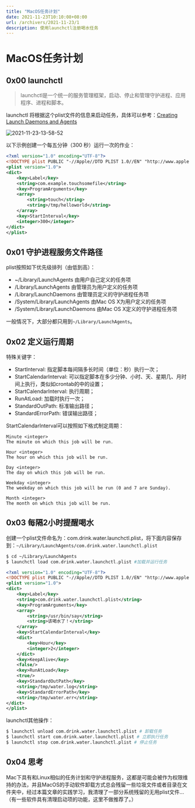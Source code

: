 ```yaml
---
title: "MacOS任务计划"
date: 2021-11-23T10:10:08+08:00
url: /archivers/2021-11-23/1
description: 使用launchctl注册喝水任务
---
```


# MacOS任务计划

## 0x00 launchctl

> launchctl是一个统一的服务管理框架，启动、停止和管理守护进程、应用程序、进程和脚本。

launchctl 将根据这个plist文件的信息来启动任务，具体可以参考：[Creating Launch Daemons and Agents](https://developer.apple.com/library/archive/documentation/MacOSX/Conceptual/BPSystemStartup/Chapters/CreatingLaunchdJobs.html)

![2021-11-23-13-58-52](https://rvn0xsy.oss-cn-shanghai.aliyuncs.com/8a764ab750d11bcd3dfbed0f17081f5d.png)

以下示例创建一个每五分钟（300 秒）运行一次的作业：


```xml
<?xml version="1.0" encoding="UTF-8"?>
<!DOCTYPE plist PUBLIC "-//Apple//DTD PLIST 1.0//EN" "http://www.apple.com/DTDs/PropertyList-1.0.dtd">
<plist version="1.0">
<dict>
    <key>Label</key>
    <string>com.example.touchsomefile</string>
    <key>ProgramArguments</key>
    <array>
        <string>touch</string>
        <string>/tmp/helloworld</string>
    </array>
    <key>StartInterval</key>
    <integer>300</integer>
</dict>
</plist>
```

## 0x01 守护进程服务文件路径

plist按照如下优先级排列（由低到高）：

* ~/Library/LaunchAgents 由用户自己定义的任务项
* /Library/LaunchAgents 由管理员为用户定义的任务项
* /Library/LaunchDaemons 由管理员定义的守护进程任务项
* /System/Library/LaunchAgents 由Mac OS X为用户定义的任务项
* /System/Library/LaunchDaemons 由Mac OS X定义的守护进程任务项

一般情况下，大部分都只用到`~/Library/LaunchAgents`。

## 0x02 定义运行周期

特殊关键字：
* StartInterval: 指定脚本每间隔多长时间（单位：秒）执行一次；
* StartCalendarInterval: 可以指定脚本在多少分钟、小时、天、星期几、月时间上执行，类似如crontab的中的设置；
* StartCalendarInterval: 执行周期；
* RunAtLoad: 加载时执行一次；
* StandardOutPath: 标准输出路径；
* StandardErrorPath: 错误输出路径；

StartCalendarInterval可以按照如下格式制定周期：

```
Minute <integer>
The minute on which this job will be run.

Hour <integer>
The hour on which this job will be run.

Day <integer>
The day on which this job will be run.

Weekday <integer>
The weekday on which this job will be run (0 and 7 are Sunday).

Month <integer>
The month on which this job will be run.
```

## 0x03 每隔2小时提醒喝水

创建一个plist文件命名为：com.drink.water.launchctl.plist，将下面内容保存到：`~/Library/LaunchAgents/com.drink.water.launchctl.plist`

```bash
$ cd ~/Library/LaunchAgents
$ launchctl load com.drink.water.launchctl.plist #加载并运行任务
```

```xml
<?xml version="1.0" encoding="UTF-8"?>
<!DOCTYPE plist PUBLIC "-//Apple//DTD PLIST 1.0//EN" "http://www.apple.com/DTDs/PropertyList-1.0.dtd">
<plist version="1.0">
<dict>
    <key>Label</key>
    <string>com.drink.water.launchctl.plist</string>
    <key>ProgramArguments</key>
    <array>
        <string>/usr/bin/say</string>
        <string>该喝水了！</string>
    </array>
    <key>StartCalendarInterval</key>
    <dict>
        <key>Hour</key>
        <integer>2</integer>
    </dict>
    <key>KeepAlive</key>
    <false/>
    <key>RunAtLoad</key>
    <true/>
    <key>StandardOutPath</key>
    <string>/tmp/water.log</string>
    <key>StandardErrorPath</key>
    <string>/tmp/water.err</string>
</dict>
</plist>
```

launchctl其他操作：

```bash
$ launchctl unload com.drink.water.launchctl.plist # 卸载任务
$ launchctl start com.drink.water.launchctl.plist # 立即执行任务
$ launchctl stop com.drink.water.launchctl.plist # 停止任务
```

## 0x04 思考

Mac下具有和Linux相似的任务计划和守护进程服务，这都是可能会被作为权限维持的办法，并且MacOS的手动软件卸载方式总会残留一些垃圾文件或者目录在文件夹中，经过本篇文章的实践学习，我清理了一部分系统残留的无用plist文件...（有一些软件具有清理启动项的功能，这里不做推荐了。）